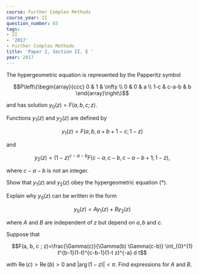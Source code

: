 ```yaml
---
course: Further Complex Methods
course_year: II
question_number: 65
tags:
- II
- '2017'
- Further Complex Methods
title: 'Paper 2, Section II, E '
year: 2017
---
```




The hypergeometric equation is represented by the Papperitz symbol

$$P\left\{\begin{array}{ccc}
0 & 1 & \infty \\
0 & 0 & a \\
1-c & c-a-b & b
\end{array}\right\}$$

and has solution $y_{0}(z)=F(a, b, c ; z)$.

Functions $y_{1}(z)$ and $y_{2}(z)$ are defined by

$$y_{1}(z)=F(a, b, a+b+1-c ; 1-z)$$

and

$$y_{2}(z)=(1-z)^{c-a-b} F(c-a, c-b, c-a-b+1 ; 1-z),$$

where $c-a-b$ is not an integer.

Show that $y_{1}(z)$ and $y_{2}(z)$ obey the hypergeometric equation $(*)$.

Explain why $y_{0}(z)$ can be written in the form

$$y_{0}(z)=A y_{1}(z)+B y_{2}(z)$$

where $A$ and $B$ are independent of $z$ but depend on $a, b$ and $c$.

Suppose that

$$F(a, b, c ; z)=\frac{\Gamma(c)}{\Gamma(b) \Gamma(c-b)} \int_{0}^{1} t^{b-1}(1-t)^{c-b-1}(1-t z)^{-a} d t$$

with $\operatorname{Re}(c)>\operatorname{Re}(b)>0$ and $|\arg (1-z)|<\pi$. Find expressions for $A$ and $B$.